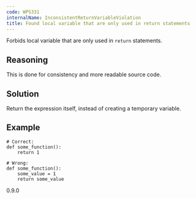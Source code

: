 ```yaml
---
code: WPS331
internalName: InconsistentReturnVariableViolation
title: Found local variable that are only used in return statements
---
```


Forbids local variable that are only used in `return` statements.

## Reasoning
This is done for consistency and more readable source code.

## Solution
Return the expression itself, instead of creating a temporary
variable.

## Example

    # Correct:
    def some_function():
        return 1
    
    # Wrong:
    def some_function():
        some_value = 1
        return some_value

<div class="versionadded">

0.9.0

</div>